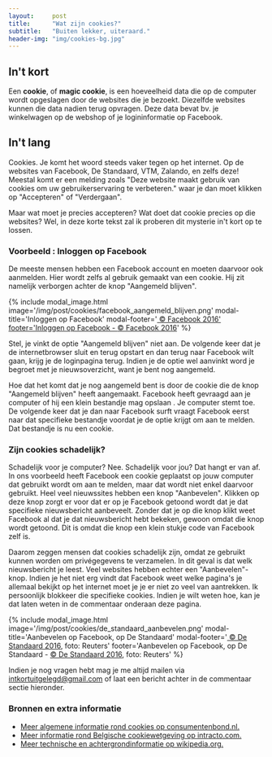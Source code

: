 ```yaml
---
layout:     post
title:      "Wat zijn cookies?"
subtitle:   "Buiten lekker, uiteraard."
header-img: "img/cookies-bg.jpg"
---
```

## In\'t kort

Een **cookie**, of **magic cookie**, is een hoeveelheid data die op de computer wordt opgeslagen door de websites die je bezoekt. Diezelfde websites kunnen die data nadien terug opvragen. Deze data bevat bv. je winkelwagen op de webshop of je logininformatie op Facebook.

## In\'t lang
Cookies. Je komt het woord steeds vaker tegen op het internet. Op de websites van Facebook, De Standaard, VTM, Zalando, en zelfs deze! Meestal komt er een melding zoals "Deze website maakt gebruik van cookies om uw gebruikerservaring te verbeteren." waar je dan moet klikken op "Accepteren" of "Verdergaan".

Maar wat moet je precies accepteren? Wat doet dat cookie precies op die websites? Wel, in deze korte tekst zal ik proberen dit mysterie in't kort op te lossen.

### Voorbeeld : Inloggen op Facebook
De meeste mensen hebben een Facebook account en moeten daarvoor ook aanmelden. Hier wordt zelfs al gebruik gemaakt van een cookie. Hij zit namelijk verborgen achter de knop "Aangemeld blijven".

{% include modal_image.html image='/img/post/cookies/facebook_aangemeld_blijven.png' modal-title='Inloggen op Facebook' modal-footer='<a href="https://www.facebook.com/"> &copy; Facebook 2016' footer='Inloggen op Facebook - <a href="https://www.facebook.com/"> &copy; Facebook 2016</a>' %}

Stel, je vinkt de optie "Aangemeld blijven" niet aan. De volgende keer dat je de internetbrowser sluit en terug opstart en dan terug naar Facebook wilt gaan, krijg je de loginpagina terug. Indien je de optie wel aanvinkt word je begroet met je nieuwsoverzicht, want je bent nog aangemeld.

Hoe dat het komt dat je nog aangemeld bent is door de cookie die de knop "Aangemeld blijven" heeft aangemaakt. Facebook heeft gevraagd aan je computer of hij een klein bestandje mag opslaan . Je computer stemt toe. De volgende keer dat je dan naar Facebook surft vraagt Facebook eerst naar dat specifieke bestandje voordat je de optie krijgt om aan te melden. Dat bestandje is nu een cookie.

### Zijn cookies schadelijk?
Schadelijk voor je computer? Nee. Schadelijk voor jou? Dat hangt er van af. In ons voorbeeld heeft Facebook een cookie geplaatst op jouw computer dat gebruikt wordt om aan te melden, maar dat wordt niet enkel daarvoor gebruikt. Heel veel nieuwssites hebben een knop "Aanbevelen". Klikken op deze knop zorgt er voor dat er op je Facebook getoond wordt dat je dat specifieke nieuwsbericht aanbeveelt. Zonder dat je op die knop klikt weet Facebook al dat je dat nieuwsbericht hebt bekeken, gewoon omdat die knop wordt getoond. Dit is omdat die knop een klein stukje code van Facebook zelf is.

Daarom zeggen mensen dat cookies schadelijk zijn, omdat ze gebruikt kunnen worden om privégegevens te verzamelen. In dit geval is dat welk nieuwsbericht je leest. Veel websites hebben echter een "Aanbevelen"-knop. Indien je het niet erg vindt dat Facebook weet welke pagina's je allemaal bekijkt op het internet moet je je er niet zo veel van aantrekken. Ik persoonlijk blokkeer die specifieke cookies. Indien je wilt weten hoe, kan je dat laten weten in de commentaar onderaan deze pagina.

{% include modal_image.html image='/img/post/cookies/de_standaard_aanbevelen.png' modal-title='Aanbevelen op Facebook, op De Standaard' modal-footer='<a href="http://www.standaard.be/cnt/dmf20150925_01887945"> &copy; De Standaard 2016</a>, foto: Reuters' footer='Aanbevelen op Facebook, op De Standaard - <a href="http://www.standaard.be/cnt/dmf20150925_01887945"> &copy; De Standaard 2016</a>, foto: Reuters' %}

Indien je nog vragen hebt mag je me altijd mailen via <intkortuitgelegd@gmail.com> of laat een bericht achter in de commentaar sectie hieronder.

### Bronnen en extra informatie

- [Meer algemene informatie rond cookies op consumentenbond.nl.](http://www.consumentenbond.nl/veilig-online/extra/wat-zijn-cookies/ "meer algemene informatie rond cookies op consumentenbond.nl")
- [Meer informatie rond Belgische cookiewetgeving op intracto.com.](http://www.intracto.com/nl/blog/de-belgische-cookiewetgeving-doorgelicht "meer informatie rond Belgische cookiewetgeving op intracto.com")
- [Meer technische en achtergrondinformatie op wikipedia.org.](https://nl.wikipedia.org/wiki/Cookie_(internet) "meer technische en achtergrondinformatie op wikipedia.org")